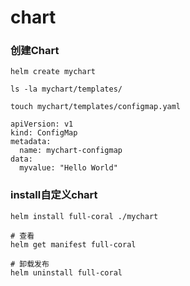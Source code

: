 # chart


### 创建Chart
```
helm create mychart

ls -la mychart/templates/
```

```
touch mychart/templates/configmap.yaml
```

```
apiVersion: v1
kind: ConfigMap
metadata:
  name: mychart-configmap
data:
  myvalue: "Hello World"
```

### install自定义chart
```
helm install full-coral ./mychart

# 查看
helm get manifest full-coral

# 卸载发布
helm uninstall full-coral
```

